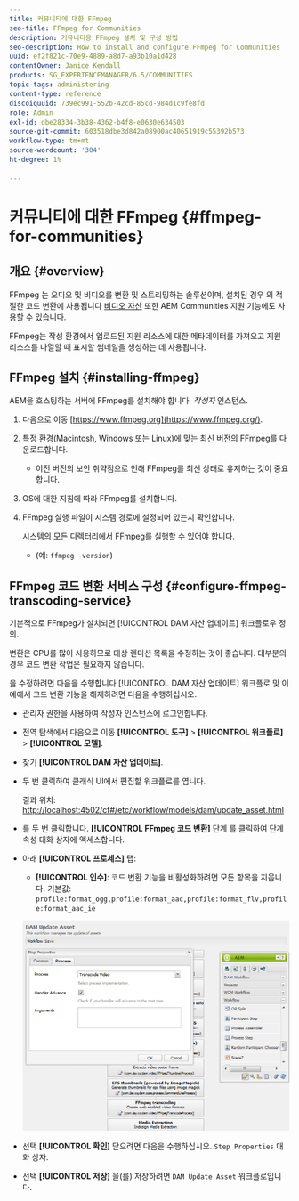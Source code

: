 ```yaml
---
title: 커뮤니티에 대한 FFmpeg
seo-title: FFmpeg for Communities
description: 커뮤니티용 FFmpeg 설치 및 구성 방법
seo-description: How to install and configure FFmpeg for Communities
uuid: ef2f821c-70e9-4889-a8d7-a93b10a1d428
contentOwner: Janice Kendall
products: SG_EXPERIENCEMANAGER/6.5/COMMUNITIES
topic-tags: administering
content-type: reference
discoiquuid: 739ec991-552b-42cd-85cd-984d1c9fe8fd
role: Admin
exl-id: dbe28334-3b38-4362-b4f8-e0630e634503
source-git-commit: 603518dbe3d842a08900ac40651919c55392b573
workflow-type: tm+mt
source-wordcount: '304'
ht-degree: 1%

---
```


# 커뮤니티에 대한 FFmpeg {#ffmpeg-for-communities}

## 개요 {#overview}

FFmpeg 는 오디오 및 비디오를 변환 및 스트리밍하는 솔루션이며, 설치된 경우 의 적절한 코드 변환에 사용됩니다 [비디오 자산](../../help/sites-authoring/default-components-foundation.md#video) 또한 AEM Communities 지원 기능에도 사용할 수 있습니다.

FFmpeg는 작성 환경에서 업로드된 지원 리소스에 대한 메타데이터를 가져오고 지원 리소스를 나열할 때 표시할 썸네일을 생성하는 데 사용됩니다.

## FFmpeg 설치 {#installing-ffmpeg}

AEM을 호스팅하는 서버에 FFmpeg를 설치해야 합니다. *작성자* 인스턴스.

1. 다음으로 이동 [https://www.ffmpeg.org](https://www.ffmpeg.org/).
1. 특정 환경(Macintosh, Windows 또는 Linux)에 맞는 최신 버전의 FFmpeg를 다운로드합니다.

   * 이전 버전의 보안 취약점으로 인해 FFmpeg를 최신 상태로 유지하는 것이 중요합니다.

1. OS에 대한 지침에 따라 FFmpeg를 설치합니다.

1. FFmpeg 실행 파일이 시스템 경로에 설정되어 있는지 확인합니다.

   시스템의 모든 디렉터리에서 FFmpeg를 실행할 수 있어야 합니다.

   * (예: `ffmpeg -version`)

## FFmpeg 코드 변환 서비스 구성 {#configure-ffmpeg-transcoding-service}

기본적으로 FFmpeg가 설치되면 [!UICONTROL DAM 자산 업데이트] 워크플로우 정의.

변환은 CPU를 많이 사용하므로 대상 렌디션 목록을 수정하는 것이 좋습니다. 대부분의 경우 코드 변환 작업은 필요하지 않습니다.

을 수정하려면 다음을 수행합니다 [!UICONTROL DAM 자산 업데이트] 워크플로 및 이 예에서 코드 변환 기능을 해제하려면 다음을 수행하십시오.

* 관리자 권한을 사용하여 작성자 인스턴스에 로그인합니다.
* 전역 탐색에서 다음으로 이동 **[!UICONTROL 도구]** > **[!UICONTROL 워크플로]** > **[!UICONTROL 모델]**.
* 찾기 **[!UICONTROL DAM 자산 업데이트]**.
* 두 번 클릭하여 클래식 UI에서 편집할 워크플로를 엽니다.

   결과 위치: [http://localhost:4502/cf#/etc/workflow/models/dam/update_asset.html](http://localhost:4502/cf#/etc/workflow/models/dam/update_asset.html)

* 를 두 번 클릭합니다. **[!UICONTROL FFmpeg 코드 변환]** 단계 를 클릭하여 단계 속성 대화 상자에 액세스합니다.
* 아래 **[!UICONTROL 프로세스]** 탭:

   * **[!UICONTROL 인수]**: 코드 변환 기능을 비활성화하려면 모든 항목을 지웁니다. 기본값: `profile:format_ogg,profile:format_aac,profile:format_flv,profile:format_aac_ie`

   ![configure-ffmpeg](assets/configure-ffmpeg.png)

* 선택 **[!UICONTROL 확인]** 닫으려면 다음을 수행하십시오. `Step Properties` 대화 상자.

* 선택 **[!UICONTROL 저장]** 을(를) 저장하려면 `DAM Update Asset` 워크플로입니다.
